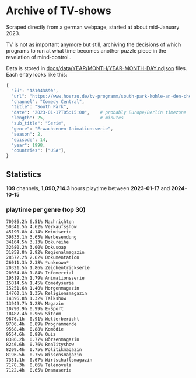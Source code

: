 # Archive of TV-shows

Scraped directly from a german webpage, started at about mid-January 2023.

TV is not as important anymore but still, archiving the decisions of which programs to run at what time
becomes another puzzle piece in the revelation of mind-control.. 

Data is stored in [docs/data/YEAR/MONTH/YEAR-MONTH-DAY.ndjson](docs/data/) files. 
Each entry looks like this:

```python
{
  "id": "181043890", 
  "url": "https://www.hoerzu.de/tv-programm/south-park-kohle-an-den-chefkoch/bid_181043890/", 
  "channel": "Comedy Central", 
  "title": "South Park", 
  "date": "2023-01-17T05:15:00",    # probably Europe/Berlin timezone 
  "length": 25,                     # minutes 
  "sub_title": "Serie", 
  "genre": "Erwachsenen-Animationsserie", 
  "season": 2, 
  "episode": 14, 
  "year": 1998, 
  "countries": ["USA"],
}
```

## Statistics

**109** channels, **1,090,714.3** hours playtime between **2023-01-17** and **2024-10-15**


### playtime per genre (top 30)

    70986.2h 6.51% Nachrichten
    50341.5h 4.62% Verkaufsshow
    45190.8h 4.14% Krimiserie
    39833.1h 3.65% Werbesendung
    34164.5h 3.13% Dokureihe
    32680.2h 3.00% Dokusoap
    31858.8h 2.92% Regionalmagazin
    28572.2h 2.62% Dokumentation
    26011.3h 2.38% *unknown*
    20321.5h 1.86% Zeichentrickserie
    20054.8h 1.84% Infomercial
    19519.2h 1.79% Animationsserie
    15814.5h 1.45% Comedyserie
    15251.6h 1.40% Morgenmagazin
    14760.1h 1.35% Religionsmagazin
    14396.8h 1.32% Talkshow
    13949.7h 1.28% Magazin
    10790.9h 0.99% E-Sport
    10487.4h 0.96% Sitcom
    9876.1h  0.91% Wetterbericht
    9706.4h  0.89% Programmende
    9568.4h  0.88% Komödie
    9554.6h  0.88% Quiz
    8386.2h  0.77% Börsenmagazin
    8246.6h  0.76% Realityshow
    8209.4h  0.75% Politikmagazin
    8196.5h  0.75% Wissensmagazin
    7351.1h  0.67% Wirtschaftsmagazin
    7178.3h  0.66% Telenovela
    7122.4h  0.65% Dramaserie
